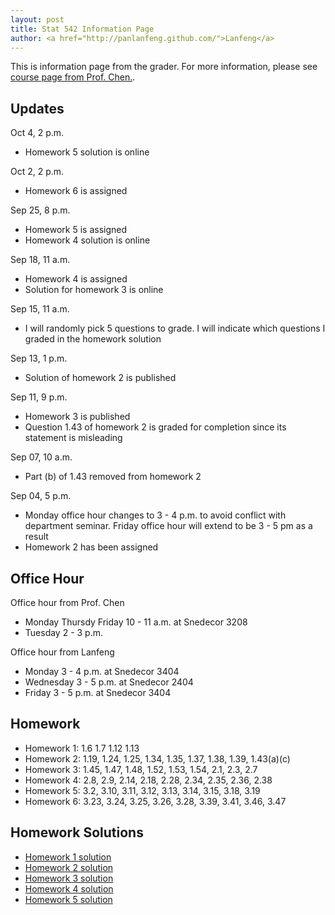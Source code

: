 ```yaml
---
layout: post
title: Stat 542 Information Page
author: <a href="http://panlanfeng.github.com/">Lanfeng</a>
---
```

This is information page from the grader. For more information, please see [course page from Prof. Chen.](http://www.public.iastate.edu/~songchen/ST542-2013.htm).

## Updates
Oct 4, 2 p.m.  

 - Homework 5 solution is online

Oct 2, 2 p.m.  

 - Homework 6 is assigned

Sep 25, 8 p.m.  

 - Homework 5 is assigned
 - Homework 4 solution is online

Sep 18, 11 a.m.   

 - Homework 4 is assigned
 - Solution for homework 3 is online
 
Sep 15, 11 a.m.  

 - I will randomly pick 5 questions to grade. I will indicate which questions I graded in the homework solution  

Sep 13, 1 p.m.  

 - Solution of homework 2 is published

Sep 11, 9 p.m.  

 - Homework 3 is published
 - Question 1.43 of homework 2 is graded for completion since its statement is misleading

Sep 07, 10 a.m.  

 - Part (b) of 1.43 removed from homework 2

Sep 04, 5 p.m.  

 - Monday office hour changes to 3 - 4 p.m. to avoid conflict with department seminar. Friday office hour will extend to be 3 - 5 pm as a result
 - Homework 2 has been assigned

## Office Hour 
Office hour from Prof. Chen  

 - Monday Thursdy Friday 10 - 11 a.m. at Snedecor 3208 
 - Tuesday 2 - 3 p.m.

Office hour from Lanfeng  

 - Monday 3 - 4 p.m. at Snedecor 3404
 - Wednesday 3 - 5 p.m. at Snedecor 2404
 - Friday 3 - 5 p.m. at Snedecor 3404

## Homework  
 - Homework 1: 1.6 1.7 1.12 1.13
 - Homework 2: 1.19, 1.24, 1.25, 1.34, 1.35, 1.37, 1.38, 1.39, 1.43(a)(c) 
 - Homework 3: 1.45, 1.47, 1.48, 1.52, 1.53, 1.54, 2.1, 2.3, 2.7
 - Homework 4: 2.8, 2.9, 2.14, 2.18, 2.28, 2.34, 2.35, 2.36, 2.38
 - Homework 5: 3.2, 3.10, 3.11, 3.12, 3.13, 3.14, 3.15, 3.18, 3.19
 - Homework 6: 3.23, 3.24, 3.25, 3.26, 3.28, 3.39, 3.41, 3.46, 3.47
 
## Homework Solutions
 - [Homework 1 solution](http://www.public.iastate.edu/~pan/doc/stat542/stat542_hw1.pdf)
 - [Homework 2 solution](http://www.public.iastate.edu/~pan/doc/stat542/stat542_hw2.pdf)
 - [Homework 3 solution](http://www.public.iastate.edu/~pan/doc/stat542/stat542_hw3.pdf)
 - [Homework 4 solution](http://www.public.iastate.edu/~pan/doc/stat542/stat542_hw4.pdf)
 - [Homework 5 solution](http://www.public.iastate.edu/~pan/doc/stat542/stat542_hw5.pdf)





